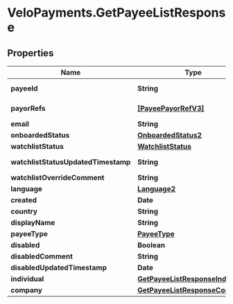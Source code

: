 # VeloPayments.GetPayeeListResponse

## Properties

Name | Type | Description | Notes
------------ | ------------- | ------------- | -------------
**payeeId** | **String** |  | [optional] [readonly] 
**payorRefs** | [**[PayeePayorRefV3]**](PayeePayorRefV3.md) |  | [optional] [readonly] 
**email** | **String** |  | [optional] 
**onboardedStatus** | [**OnboardedStatus2**](OnboardedStatus2.md) |  | [optional] 
**watchlistStatus** | [**WatchlistStatus**](WatchlistStatus.md) |  | [optional] 
**watchlistStatusUpdatedTimestamp** | **String** |  | [optional] [readonly] 
**watchlistOverrideComment** | **String** |  | [optional] 
**language** | [**Language2**](Language2.md) |  | [optional] 
**created** | **Date** |  | [optional] 
**country** | **String** |  | [optional] 
**displayName** | **String** |  | [optional] 
**payeeType** | [**PayeeType**](PayeeType.md) |  | [optional] 
**disabled** | **Boolean** |  | [optional] 
**disabledComment** | **String** |  | [optional] 
**disabledUpdatedTimestamp** | **Date** |  | [optional] 
**individual** | [**GetPayeeListResponseIndividual**](GetPayeeListResponseIndividual.md) |  | [optional] 
**company** | [**GetPayeeListResponseCompany**](GetPayeeListResponseCompany.md) |  | [optional] 



